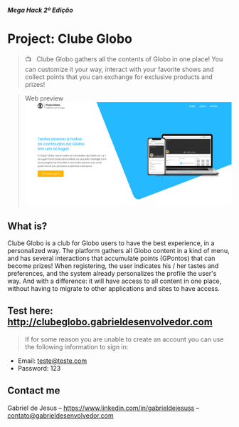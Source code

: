#### _Mega Hack 2º Edição_

# Project: Clube Globo
> 📺   Clube Globo gathers all the contents of Globo in one place! You can customize it your way, interact with your favorite shows and collect points that you can exchange for exclusive products and prizes!


> Web preview
![](web-preview.png)


## What is?

Clube Globo is a club for Globo users to have the best experience, in a personalized way. The platform gathers all Globo content in a kind of menu, and has several interactions that accumulate points (GPontos) that can become prizes! When registering, the user indicates his / her tastes and preferences, and the system already personalizes the profile the user's way. And with a difference: it will have access to all content in one place, without having to migrate to other applications and sites to have access.

## Test here: http://clubeglobo.gabrieldesenvolvedor.com
> If for some reason you are unable to create an account you can use the following information to sign in:
- Email: teste@teste.com
- Password: 123

## Contact me

Gabriel de Jesus – https://www.linkedin.com/in/gabrieldejesuss – contato@gabrieldesenvolvedor.com
